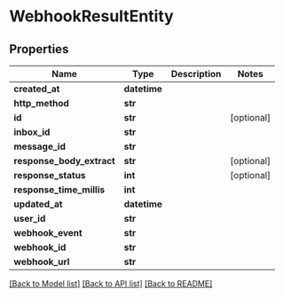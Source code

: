 # WebhookResultEntity

## Properties
Name | Type | Description | Notes
------------ | ------------- | ------------- | -------------
**created_at** | **datetime** |  | 
**http_method** | **str** |  | 
**id** | **str** |  | [optional] 
**inbox_id** | **str** |  | 
**message_id** | **str** |  | 
**response_body_extract** | **str** |  | [optional] 
**response_status** | **int** |  | [optional] 
**response_time_millis** | **int** |  | 
**updated_at** | **datetime** |  | 
**user_id** | **str** |  | 
**webhook_event** | **str** |  | 
**webhook_id** | **str** |  | 
**webhook_url** | **str** |  | 

[[Back to Model list]](../README#documentation-for-models) [[Back to API list]](../README#documentation-for-api-endpoints) [[Back to README]](../README)


